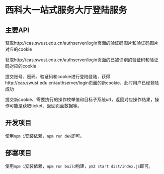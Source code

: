 # 西科大一站式服务大厅登陆服务

## 主要API

获取http://cas.swust.edu.cn/authserver/login页面的验证码图片和验证码图片对应的cookie

获取http://cas.swust.edu.cn/authserver/login页面的已被识别的验证码和验证码对应的cookie

提交账号、密码、验证码和cookie进行登陆登陆，获得http://cas.swust.edu.cn/authserver/login页面的新cookie，此时用户已经登陆成功

提交新cookie、需要执行的操作枚举值和目标子系统url，返回对应操作结果，操作可能是获取ticket、返回页面数据等。


## 开发项目

使用`npm i`安装依赖，`npm run dev`即可。

## 部署项目

使用`npm i`安装依赖，`npm run build`构建，`pm2 start dist/index.js`即可。